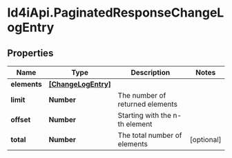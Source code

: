# Id4iApi.PaginatedResponseChangeLogEntry

## Properties
Name | Type | Description | Notes
------------ | ------------- | ------------- | -------------
**elements** | [**[ChangeLogEntry]**](ChangeLogEntry.md) |  | 
**limit** | **Number** | The number of returned elements | 
**offset** | **Number** | Starting with the n-th element | 
**total** | **Number** | The total number of elements | [optional] 


